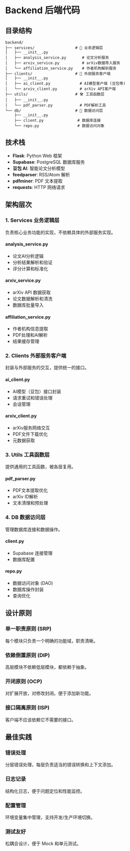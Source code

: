 # Backend 后端代码

## 目录结构

```
backend/
├── services/                  # 🏢 业务逻辑层
│   ├── __init__.py
│   ├── analysis_service.py       # 论文分析服务
│   ├── arxiv_service.py          # arXiv数据导入服务
│   └── affiliation_service.py    # 作者机构解析服务
├── clients/                   # 🔌 外部服务客户端
│   ├── __init__.py
│   ├── ai_client.py             # AI模型客户端 (豆包等)
│   └── arxiv_client.py          # arXiv API客户端
├── utils/                     # 🛠️ 工具函数层
│   ├── __init__.py
│   └── pdf_parser.py            # PDF解析工具
└── db/                        # 💾 数据访问层
    ├── __init__.py
    ├── client.py               # 数据库连接
    └── repo.py                 # 数据访问对象
```

## 技术栈

- **Flask**: Python Web 框架
- **Supabase**: PostgreSQL 数据库服务
- **豆包 AI**: 智能论文分析模型
- **feedparser**: RSS/Atom 解析
- **pdfminer**: PDF 文本提取
- **requests**: HTTP 网络请求

## 架构层次

### 1. Services 业务逻辑层

负责核心业务功能的实现，不依赖具体的外部服务实现。

#### analysis_service.py
- 论文AI分析逻辑
- 分析结果解析和验证
- 评分计算和标准化

#### arxiv_service.py  
- arXiv API 数据获取
- 论文数据解析和清洗
- 数据库批量导入

#### affiliation_service.py
- 作者机构信息提取
- PDF处理和AI解析
- 结果缓存管理

### 2. Clients 外部服务客户端

封装与外部服务的交互，提供统一的接口。

#### ai_client.py
- AI模型（豆包）接口封装
- 请求重试和错误处理
- 会话管理

#### arxiv_client.py
- arXiv服务网络交互
- PDF文件下载优化
- 元数据获取

### 3. Utils 工具函数层

提供通用的工具函数，被各层复用。

#### pdf_parser.py
- PDF文本提取优化
- arXiv ID解析
- 文本清理和预处理

### 4. DB 数据访问层

管理数据库连接和数据操作。

#### client.py
- Supabase 连接管理
- 数据库配置

#### repo.py
- 数据访问对象 (DAO)
- 数据库操作封装
- 查询优化

## 设计原则

### 单一职责原则 (SRP)
每个模块只负责一个明确的功能域，职责清晰。

### 依赖倒置原则 (DIP)  
高层模块不依赖低层模块，都依赖于抽象。

### 开闭原则 (OCP)
对扩展开放，对修改封闭。便于添加新功能。

### 接口隔离原则 (ISP)
客户端不应该依赖它不需要的接口。

## 最佳实践

### 错误处理
分层错误处理，每层负责适当的错误转换和上下文添加。

### 日志记录
结构化日志，便于问题定位和性能监控。

### 配置管理
环境变量集中管理，支持开发/生产环境切换。

### 测试友好
松耦合设计，便于 Mock 和单元测试。
